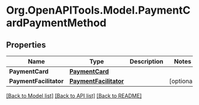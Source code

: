 # Org.OpenAPITools.Model.PaymentCardPaymentMethod
## Properties

Name | Type | Description | Notes
------------ | ------------- | ------------- | -------------
**PaymentCard** | [**PaymentCard**](PaymentCard.md) |  | 
**PaymentFacilitator** | [**PaymentFacilitator**](PaymentFacilitator.md) |  | [optional] 

[[Back to Model list]](../README.md#documentation-for-models) [[Back to API list]](../README.md#documentation-for-api-endpoints) [[Back to README]](../README.md)

